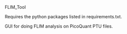 FLIM_Tool

Requires the python packages listed in requirements.txt.

GUI for doing FLIM analysis on PicoQuant PTU files.
